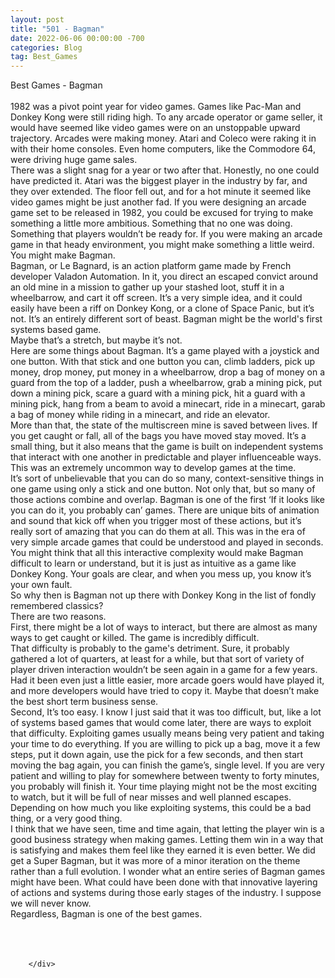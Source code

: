 ```yaml
---
layout: post
title: "501 - Bagman"
date: 2022-06-06 00:00:00 -700
categories: Blog
tag: Best_Games
---
```


<div class="blog-content">
				<div class="paragraph"><span><span>Best Games - Bagman</span></span><br><span></span><br><span><span>1982 was a pivot point year for video games. Games like Pac-Man and Donkey Kong were still riding high. To any arcade operator or game seller, it would have seemed like video games were on an unstoppable upward trajectory. Arcades were making money. Atari and Coleco were raking it in with their home consoles. Even home computers, like the Commodore 64, were driving huge game sales.&nbsp;</span></span><br><span></span><span><span>There was a slight snag for a year or two after that. Honestly, no one could have predicted it. Atari was the biggest player in the industry by far, and they over extended. The floor fell out, and for a hot minute it seemed like video games might be just another fad. If you were designing an arcade game set to be released in 1982, you could be excused for trying to make something a little more ambitious. Something that no one was doing. Something that players wouldn&rsquo;t be ready for. If you were making an arcade game in that heady environment, you might make something a little weird. You might make Bagman.</span></span><br><span></span><span><span>Bagman, or Le Bagnard, is an action platform game made by French developer Valadon Automation. In it, you direct an escaped convict around an old mine in a mission to gather up your stashed loot, stuff it in a wheelbarrow, and cart it off screen. It&rsquo;s a very simple idea, and it could easily have been a riff on Donkey Kong, or a clone of Space Panic, but it&rsquo;s not. It&rsquo;s an entirely different sort of beast. Bagman might be the world's first systems based game.</span></span><br><span></span><span><span>Maybe that&rsquo;s a stretch, but maybe it&rsquo;s not.&nbsp;</span></span><br><span></span><span><span>Here are some things about Bagman. It&rsquo;s a game played with a joystick and one button. With that stick and one button you can, climb ladders, pick up money, drop money, put money in a wheelbarrow, drop a bag of money on a guard from the top of a ladder, push a wheelbarrow, grab a mining pick, put down a mining pick, scare a guard with a mining pick, hit a guard with a mining pick, hang from a beam to avoid a minecart, ride in a minecart, garab a bag of money while riding in a minecart, and ride an elevator.</span></span><br><span></span><span><span>More than that, the state of the multiscreen mine is saved between lives. If you get caught or fall, all of the bags you have moved stay moved. It&rsquo;s a small thing, but it also means that the game is built on independent systems that interact with one another in predictable and player influenceable ways. This was an extremely uncommon way to develop games at the time.&nbsp;</span></span><br><span></span><span><span>It&rsquo;s sort of unbelievable that you can do so many, context-sensitive things in one game using only a stick and one button. Not only that, but so many of those actions combine and overlap. Bagman is one of the first &lsquo;If it looks like you can do it, you probably can&rsquo; games. There are unique bits of animation and sound that kick off when you trigger most of these actions, but it&rsquo;s really sort of amazing that you can do them at all. This was in the era of very simple arcade games that could be understood and played in seconds.</span></span><br><span></span><span><span>You might think that all this interactive complexity would make Bagman difficult to learn or understand, but it is just as intuitive as a game like Donkey Kong. Your goals are clear, and when you mess up, you know it&rsquo;s your own fault.</span></span><br><span></span><span><span>So why then is Bagman not up there with Donkey Kong in the list of fondly remembered classics?</span></span><br><span></span><span><span>There are two reasons.</span></span><br><span></span><span><span>First, there might be a lot of ways to interact, but there are almost as many ways to get caught or killed. The game is incredibly difficult.</span></span><br><span></span><span><span>That difficulty is probably to the game's detriment. Sure, it probably gathered a lot of quarters, at least for a while, but that sort of variety of player driven interaction wouldn&rsquo;t be seen again in a game for a few years. Had it been even just a little easier, more arcade goers would have played it, and more developers would have tried to copy it. Maybe that doesn&rsquo;t make the best short term business sense.&nbsp;</span></span><br><span></span><span><span>Second, It&rsquo;s too easy. I know I just said that it was too difficult, but, like a lot of systems based games that would come later, there are ways to exploit that difficulty. Exploiting games usually means being very patient and taking your time to do everything. If you are willing to pick up a bag, move it a few steps, put it down again, use the pick for a few seconds, and then start moving the bag again, you can finish the game&rsquo;s, single level. If you are very patient and willing to play for somewhere between twenty to forty minutes, you probably will finish it. Your time playing might not be the most exciting to watch, but it will be full of near misses and well planned escapes. Depending on how much you like exploiting systems, this could be a bad thing, or a very good thing.</span></span><br><span></span><span><span>I think that we have seen, time and time again, that letting the player win is a good business strategy when making games. Letting them win in a way that is satisfying and makes them feel like they earned it is even better. We did get a Super Bagman, but it was more of a minor iteration on the theme rather than a full evolution. I wonder what an entire series of Bagman games might have been. What could have been done with that innovative layering of actions and systems during those early stages of the industry. I suppose we will never know.</span></span><br><span></span><span><span>Regardless, Bagman is one of the best games.</span></span><br><span></span><br><br>&#8203;</div>

		</div>
        